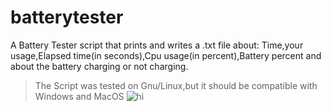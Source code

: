 # batterytester
A Battery Tester script that prints and writes a .txt file about: Time,your usage,Elapsed time(in seconds),Cpu usage(in percent),Battery percent  and about the battery charging or not charging.
>The Script was tested on Gnu/Linux,but it should be compatible with Windows and MacOS
![hi](https://i.imgur.com/Rup95mS.png)
